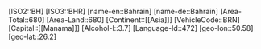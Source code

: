 ﻿---
location: [26.2,50.58]
type: Country
tags:
- geo/Country

SpocWebEntityId: 26847
isDeleted: false
confidential: public

---
[ISO2::BH]
[ISO3::BHR]
[name-en::Bahrain]
[name-de::Bahrain]
[Area-Total::680]
[Area-Land::680]
[Continent::[[Asia]]]
[VehicleCode::BRN]
[Capital::[[Manama]]]
[Alcohol-l::3.7]
[Language-Id::472]
[geo-lon::50.58]
[geo-lat::26.2]

